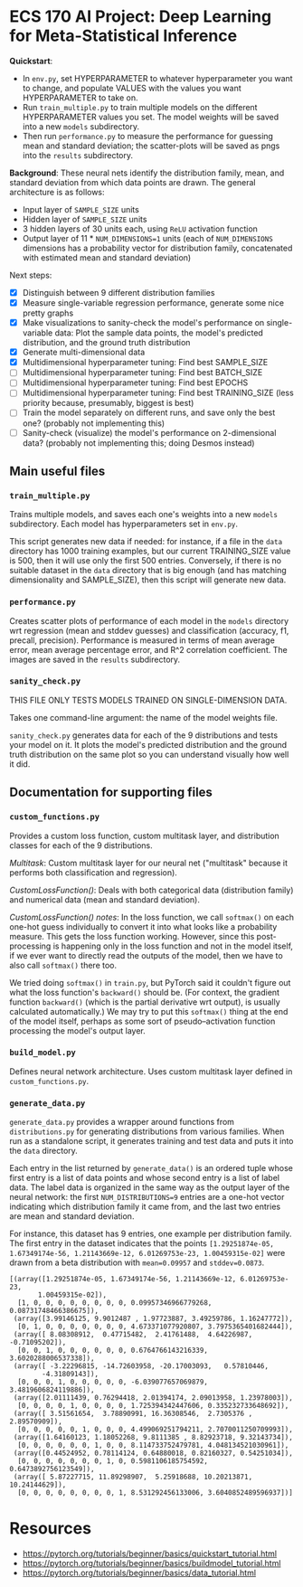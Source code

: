 # ECS 170 AI Project: Deep Learning for Meta-Statistical Inference
**Quickstart**:
* In `env.py`, set HYPERPARAMETER to whatever hyperparameter you want to change,
  and populate VALUES with the values you want HYPERPARAMETER to take on.
* Run `train_multiple.py` to train multiple models on the different
  HYPERPARAMETER values you set. The model weights will be saved into a new
  `models` subdirectory.
* Then run `performance.py` to measure the performance for guessing
  mean and standard deviation; the scatter-plots will be saved as pngs into the
  `results` subdirectory.

**Background**: These neural nets identify the distribution family, mean, and
standard deviation from which data points are drawn. The general architecture is
as follows:
* Input layer of `SAMPLE_SIZE` units
* Hidden layer of `SAMPLE_SIZE` units
* 3 hidden layers of 30 units each, using `ReLU` activation function
* Output layer of 11 * `NUM_DIMENSIONS=1` units (each of `NUM_DIMENSIONS`
  dimensions has a probability vector for distribution family, concatenated with
  estimated mean and standard deviation)

Next steps:
- [x] Distinguish between 9 different distribution families
- [x] Measure single-variable regression performance, generate some nice pretty
  graphs
- [x] Make visualizations to sanity-check the model's performance on
  single-variable data: Plot the sample data points, the model's predicted
  distribution, and the ground truth distribution
- [x] Generate multi-dimensional data
- [x] Multidimensional hyperparameter tuning: Find best SAMPLE_SIZE
- [ ] Multidimensional hyperparameter tuning: Find best BATCH_SIZE
- [ ] Multidimensional hyperparameter tuning: Find best EPOCHS
- [ ] Multidimensional hyperparameter tuning: Find best TRAINING_SIZE (less
  priority because, presumably, biggest is best)
- [ ] Train the model separately on different runs, and save only the best one?
  (probably not implementing this)
- [ ] Sanity-check (visualize) the model's performance on 2-dimensional data?
  (probably not implementing this; doing Desmos instead)

## Main useful files
### `train_multiple.py`
Trains multiple models, and saves each one's weights into a new `models`
subdirectory. Each model has hyperparameters set in `env.py`.

This script generates new data if needed: for instance, if a file in the `data`
directory has 1000 training examples, but our current TRAINING_SIZE value is
500, then it will use only the first 500 entries. Conversely, if there is no
suitable dataset in the `data` directory that is big enough (and has matching
dimensionality and SAMPLE_SIZE), then this script will generate new data.

### `performance.py`
Creates scatter plots of performance of each model in the `models`
directory wrt regression (mean and stddev guesses) and classification (accuracy, 
f1, precall, precision). Performance is measured in terms of mean average error,
mean average percentage error, and R^2 correlation coefficient. The images are
saved in the `results` subdirectory.

### `sanity_check.py`
THIS FILE ONLY TESTS MODELS TRAINED ON SINGLE-DIMENSION DATA.

Takes one command-line argument: the name of the model weights file.

`sanity_check.py` generates data for each of the 9 distributions and tests your
model on it. It plots the model's predicted distribution and the ground truth
distribution on the same plot so you can understand visually how well it did.

## Documentation for supporting files
### `custom_functions.py`
Provides a custom loss function, custom multitask layer, and distribution
classes for each of the 9 distributions.

*Multitask*: Custom multitask layer for our neural net ("multitask" because it
performs both classification and regression).

*CustomLossFunction()*: Deals with both categorical data (distribution family)
and numerical data (mean and standard deviation).

*CustomLossFunction() notes*: In the loss function, we call `softmax()` on each
one-hot guess individually to convert it into what looks like a probability
measure. This gets the loss function working. However, since this
post-processing is happening only in the loss function and not in the model
itself, if we ever want to directly read the outputs of the model, then we have
to also call `softmax()` there too.

We tried doing `softmax()` in `train.py`, but PyTorch said it couldn't figure
out what the loss function's `backward()` should be. (For context, the gradient
function `backward()` (which is the partial derivative wrt output), is usually
calculated automatically.) We may try to put this `softmax()` thing at the end
of the model itself, perhaps as some sort of pseudo–activation function
processing the model's output layer.

### `build_model.py`
Defines neural network architecture. Uses custom multitask layer defined in
`custom_functions.py`.

### `generate_data.py`
`generate_data.py` provides a wrapper around functions from `distributions.py`
for generating distributions from various families. When run as a standalone
script, it generates training and test data and puts it into the `data`
directory.

Each entry in the list returned by `generate_data()` is an ordered tuple whose
first entry is a list of data points and whose second entry is a list of label
data. The label data is organized in the same way as the output layer of the
neural network: the first `NUM_DISTRIBUTIONS=9` entries are a one-hot vector
indicating which distribution family it came from, and the last two entries are
mean and standard deviation.

For instance, this dataset has 9 entries, one example per distribution family.
The first entry in the dataset indicates that the points `[1.29251874e-05,
1.67349174e-56, 1.21143669e-12, 6.01269753e-23, 1.00459315e-02]` were drawn from
a beta distribution with `mean=0.09957` and `stddev=0.0873`.
```
[(array([1.29251874e-05, 1.67349174e-56, 1.21143669e-12, 6.01269753e-23,
       1.00459315e-02]),
  [1, 0, 0, 0, 0, 0, 0, 0, 0, 0.09957346966779268, 0.08731748466386675]),
 (array([3.99146125, 9.9012487 , 1.97723887, 3.49259786, 1.16247772]),
  [0, 1, 0, 0, 0, 0, 0, 0, 0, 4.673371077920807, 3.7975365401682444]),
 (array([ 8.08308912,  0.47715482,  2.41761488,  4.64226987, -0.71095202]),
  [0, 0, 1, 0, 0, 0, 0, 0, 0, 0.6764766143216339, 3.6020288006537338]),
 (array([ -3.22296815, -14.72603958, -20.17003093,   0.57810446,
        -4.31809143]),
  [0, 0, 0, 1, 0, 0, 0, 0, 0, -6.039077657069879, 3.4819606824119886]),
 (array([2.01111439, 0.76294418, 2.01394174, 2.09013958, 1.23978003]),
  [0, 0, 0, 0, 1, 0, 0, 0, 0, 1.725394342447606, 0.335232733648692]),
 (array([ 3.51561654,  3.78890991, 16.36308546,  2.7305376 ,  2.89570909]),
  [0, 0, 0, 0, 0, 1, 0, 0, 0, 4.499069251794211, 2.7070011250709993]),
 (array([1.64160123, 1.18052268, 9.8111385 , 8.82923718, 9.32143734]),
  [0, 0, 0, 0, 0, 0, 1, 0, 0, 8.114733752479781, 4.048134521030961]),
 (array([0.44524952, 0.78114124, 0.64880018, 0.82160327, 0.54251034]),
  [0, 0, 0, 0, 0, 0, 0, 1, 0, 0.5981106185754592, 0.6473892756123549]),
 (array([ 5.87227715, 11.89298907,  5.25918688, 10.20213871, 10.24144629]),
  [0, 0, 0, 0, 0, 0, 0, 0, 1, 8.531292456133006, 3.6040852489596937])]
```

# Resources
* https://pytorch.org/tutorials/beginner/basics/quickstart_tutorial.html
* https://pytorch.org/tutorials/beginner/basics/buildmodel_tutorial.html
* https://pytorch.org/tutorials/beginner/basics/data_tutorial.html
